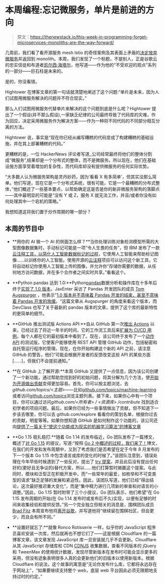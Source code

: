 # 本周编程:忘记微服务，单片是前进的方向

> 原文：<https://thenewstack.io/this-week-in-programming-forget-microservices-monoliths-are-the-way-forward/>

几周前，我们看了看开源服务 mesh Istio 的奇怪案例及其表面上矛盾的[决定放弃微服务](https://blog.christianposta.com/microservices/istio-as-an-example-of-when-not-to-do-microservices/)并返回到 monolith。本周，我们发现了一个标题，不是别人，正是谷歌云的忠实信徒和布道者[凯尔西·海塔尔](https://github.com/kelseyhightower)，他写道——作为他的“不受欢迎的观点”系列的一部分——巨石柱是未来的。

是的，你没看错。

Hightower 在博客文章的第一句话就清楚地阐述了这个问题:“单片是未来，因为人们试图用微服务解决的问题并不符合现实。”

那么人们试图用微服务代替单片来解决的这个问题到底是什么呢？Hightower 提出了一个假设(并不那么假设),一家缺乏纪律的公司最终导致了代码库的灾难，作为回应，决定采用微服务作为解决方案——作为一种将不同代码的不同部分相互分离的方法。

Hightower 说，事实是“现在你已经从编写糟糕的代码变成了构建糟糕的基础设施，并在其上部署糟糕的代码。”

更糟糕的是，一位 HackerNews 评论者写道,,公司经常最终将他们的整体分割成“微服务”,结果却是一个分布式的整体，而不是微服务。所以现在，他们在基础设施方面享受着增加的复杂性，而代码库却没有提供微服务的任何实际优势。

“大多数人认为微服务架构是灵丹妙药，因为‘看看 X 有多简单’，但其实没那么简单。他们写道，现在它是一个分布式系统，很有可能，它是一个最糟糕的分布式整体，”他们概述了一些基本要点，以帮助确定这是否是你的新非微服务架构的落脚点——其中最明显的可能是“没有 Y 或 Z，服务 X 就无法工作，并且/或者你没有如何处理其中一个宕机的策略。”

我想知道这将我们置于炒作周期的哪一部分？

## 本周的节目中

*   **用你的 AI 做一个 AI 的侧面怎么样？**当你处理训练对象检测模型所需的大型图像数据集时，手动标记可能是一项“令人生畏的任务”，但 IBM 发布了一款[云注释工具，以简化人工智能数据标记的过程](https://developer.ibm.com/blogs/ibm-cloud-annotations-tool-eases-the-process-of-ai-data-labeling/)，它使用人工智能来帮助标记图像……以训练你的人工智能。使用开源的[云注释](https://github.com/cloud-annotations)项目可以访问这个新工具，它将自动标记你使用人工智能上传的图像，并允许你“存储你需要的数据，从任何地方访问数据，并在多个合作者之间实时共享。”看看这个。

*   **Python pandas 达到 1.0:**Python[pandas](https://pandas.pydata.org/)数据分析和操作库在十多年后终于[实现了 1.0 版本](https://github.com/pandas-dev/pandas/releases/tag/v1.0.0)，JaxEnter 采访了 Pandas 开发团队的成员 [Tom Augspurger](https://tomaugspurger.github.io/) ，他表示"[1.0 版本并不意味着 Pandas 开发的结束，甚至不意味着 Pandas 开发的放缓](https://jaxenter.com/python-pandas-1-0-0-tom-augspurger-167593.html)。“这篇文章从 Augspurger 的角度来看这个版本，而 DevClass 也写了关于最新的 pandas 版本的文章，提供了这个库的最新特性的更简单的细节。
*   **GitHub 推出测试版 Actions API:**自从 GitHub 第一次[推出 Actions](https://thenewstack.io/this-week-in-programming-github-dives-into-devops-with-actions/) 以来，已经过去了将近一年半的时间，它的工作流工具后来[扩展为 CI/CD 用例](/github-expands-into-continuous-integration-and-deployment/)，每个人都在它的最初版本中看到了。现在，该公司终于发布了一个[动作 API](https://developer.github.com/changes/2020-01-28-actions-api/) 的测试版，它使客户能够使用 REST API 管理 GitHub 动作，包括秘密和自托管运行程序的管理。现在，在你开始构建这个新的 API 之前，请注意 GitHub 的警告，他们“可能会根据开发者的反馈改变这些 API 的某些方面[……]，但我们不会提前通知。”

*   **在 GitHub 上了解开源:**本周 GitHub 又提供了一点信息，因为该公司创建了一个新功能，通过帮助您找到好的初始问题，将其分解为几个方法，使[开始为开源做出贡献](https://github.blog/2020-01-22-browse-good-first-issues-to-start-contributing-to-open-source/)变得更加容易。首先，你可以按主题浏览，去*github.com/topics/<主题>*——比如[github.com/topics/machine-learning](https://github.com/topics/machine-learning)或者访问[github.com/topics](https://github.com/topics/machine-learning)浏览主题列表。接下来，如果你心中有一个项目，你可以通过访问*github.com/<所有者> / <资源库> /contribute* 找到适合初学者的项目问题。最后，如果你已经为一些事情做出了贡献，但不知道下一步该去哪里，你可以去 github.com/explore 看看你的策划名单，根据你过去的贡献，明星等等。如果你想知道 GitHub 是如何制作这个功能的，该公司还向[提供了一篇关于“使这个功能成为现实的机器学习算法”的博客文章](https://github.blog/2020-01-22-how-we-built-good-first-issues/)
*   **Go 1.15 稳扎稳打:**随着 Go 1.14 的发布临近，Go 团队发布了一篇博文，概述了[对 Go 1.15](https://blog.golang.org/go1.15-proposals) 的提议，写道:“按照 [Go 2 中概述的过程，我们来了！](https://blog.golang.org/go2-here-we-come)博文，在我们的开发和发布周期中，又到了考虑我们是否希望在定于今年 8 月发布的下一个版本 Go 1.15 中包含语言或库的变化的时候了。”该团队注意到，错误处理在今年早些时候遇到了一些反对，提出了 [try 提案](https://golang.org/issue/32437)，并且此后没有提出任何好的(更好且无争议的)替代方案，所以……他们打算暂时搁置这个提案。与此同时，模块和泛型正在积极开发中，而“一些常年的最爱，如枚举和不可变类型的请求”缺乏足够的发展和紧迫性。因此，该团队写道，他们已经“得出结论，这次最好推迟重大变化”，而是“集中精力进行几项新的审查和对语言的小调整。”因此，Go 1.15 暂时附带了三个小提议，Go 团队表示，他们希望“在 Go 1.15 发布周期的开始(在 Go 1.14 发布时或发布后不久)实现，以便有足够的时间来收集经验和提供反馈。”另一个完全独立但相关的消息是，围棋团队成员 [Brad Fitz](https://en.wikipedia.org/wiki/Brad_Fitzpatrick) 本周宣布他将[离开谷歌](https://bradfitz.com/2020/01/27/leaving-google)，并写道他将“继续留在围棋社区，但会更少，而且会有所不同。”

*   **设置好就忘了:**就像 Ronco Rotisserie 一样，似乎你的 JavaScript 程序员喜欢安装一次库，然后就再也不想它们了——这是根据 Cloudflare 的一篇博客文章，该文章发现 JavaScript 库一旦安装就几乎不会更新。Cloudflare 从其 JavaScript 存储库和 CDN [CDNJS](https://cdnjs.com/) 收集数据，查看不同版本的 jQuery 和 TweenMax 的使用统计数据，发现尽管新版本在发布时可能会显示更多的采用，但没有迹象表明很多人真的会更新他们的旧版本以使用新版本。根据 Cloudflare 的说法，这个故事的寓意是“无论你发布什么库，它都将永远存在于网站上”，“如果要继续支持整个 web，底层 web 平台因此必须无限期地支持过时的约定。”

<svg xmlns:xlink="http://www.w3.org/1999/xlink" viewBox="0 0 68 31" version="1.1"><title>Group</title> <desc>Created with Sketch.</desc></svg>